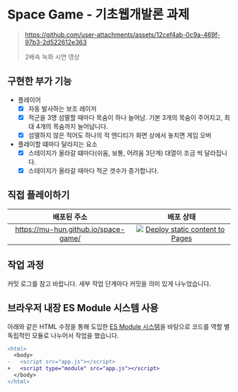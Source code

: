 # Space Game - 기초웹개발론 과제

> https://github.com/user-attachments/assets/12cef4ab-0c9a-469f-97b3-2d522612e363
> 
> 2배속 녹화 시연 영상

## 구현한 부가 기능

- 플레이어
  - [x] 자동 발사하는 보조 레이저
  - [x] 적군을 3명 섬멸할 때마다 목숨이 하나 늘어남. 기본 3개의 목숨이 주어지고, 최대 4개의 목숨까지 늘어납니다.
  - [x] 섬멸하지 않은 적어도 하나의 적 엔디티가 화면 상에서 놓치면 게임 오버
- 플레이할 떄마다 달라지는 요소
  - [x] 스테이지가 올라갈 떄마다(쉬움, 보통, 어려움 3단계) 대열이 조금 씩 달라집니다.
  - [x] 스테이지가 올라갈 때마다 적군 갯수가 증가합니다.

## 직접 플레이하기

<!-- prettier-ignore-start -->
| 배포된 주소 | 배포 상태 |
|:-:|:--:|
| https://mu-hun.github.io/space-game/ | [![Deploy static content to Pages](https://github.com/mu-hun/space-game/actions/workflows/static.yml/badge.svg)](https://github.com/mu-hun/space-game/actions/workflows/static.yml) |
<!-- prettier-ignore-end -->

## 작업 과정

커밋 로그를 참고 바랍니다. 세부 작업 단계마다 커밋을 의미 있게 나누었습니다.

## 브라우저 내장 ES Module 시스템 사용

아래와 같은 HTML 수정을 통해 도입한 [ES Module 시스템]을 바탕으로 코드를 역할 별 독립적인 모듈로 나누어서 작업을 했습니다.

[ES Module 시스템]: https://developer.mozilla.org/en-US/docs/Web/JavaScript/Guide/Modules#applying_the_module_to_your_html

```diff
<html>
  <body>
-   <script src="app.js"></script>
+   <script type="module" src="app.js"></script>
  </body>
</html>
```

